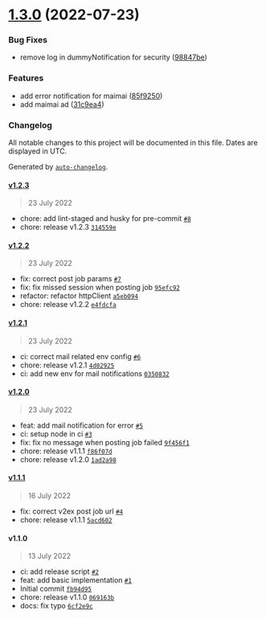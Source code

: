

# [1.3.0](https://github.com/xianshenglu/v2ex-robot/compare/v1.2.3...v1.3.0) (2022-07-23)


### Bug Fixes

* remove log in dummyNotification for security ([98847be](https://github.com/xianshenglu/v2ex-robot/commit/98847becabc80cdfbd0f052350f4286e15ac41fd))


### Features

* add error notification for maimai ([85f9250](https://github.com/xianshenglu/v2ex-robot/commit/85f925055e3c667c7896646be71fc32862236056))
* add maimai ad ([31c9ea4](https://github.com/xianshenglu/v2ex-robot/commit/31c9ea4678d236ca5d9e55818ccc3c81720f79cd))

### Changelog

All notable changes to this project will be documented in this file. Dates are displayed in UTC.

Generated by [`auto-changelog`](https://github.com/CookPete/auto-changelog).

#### [v1.2.3](https://github.com/xianshenglu/v2ex-robot/compare/v1.2.2...v1.2.3)

> 23 July 2022

- chore: add lint-staged and husky for pre-commit [`#8`](https://github.com/xianshenglu/v2ex-robot/pull/8)
- chore: release v1.2.3 [`314559e`](https://github.com/xianshenglu/v2ex-robot/commit/314559eb7037b575539fa1519c3e9a00df9850bf)

#### [v1.2.2](https://github.com/xianshenglu/v2ex-robot/compare/v1.2.1...v1.2.2)

> 23 July 2022

- fix: correct post job params [`#7`](https://github.com/xianshenglu/v2ex-robot/pull/7)
- fix: fix missed session when posting job [`95efc92`](https://github.com/xianshenglu/v2ex-robot/commit/95efc92c8d314b306e3557d878019358ccc396e1)
- refactor: refactor httpClient [`a5eb094`](https://github.com/xianshenglu/v2ex-robot/commit/a5eb094f3a1390fe9ac01066023bdc5211dd7d24)
- chore: release v1.2.2 [`e4fdcfa`](https://github.com/xianshenglu/v2ex-robot/commit/e4fdcfaaaf447dc4a7ceff3f33ce8f6ae04c2ffc)

#### [v1.2.1](https://github.com/xianshenglu/v2ex-robot/compare/v1.2.0...v1.2.1)

> 23 July 2022

- ci: correct mail related env config [`#6`](https://github.com/xianshenglu/v2ex-robot/pull/6)
- chore: release v1.2.1 [`4d02925`](https://github.com/xianshenglu/v2ex-robot/commit/4d029252ac5af4e0261c370daf689d3ee8eff310)
- ci: add new env for mail notifications [`0350832`](https://github.com/xianshenglu/v2ex-robot/commit/035083270fa04e4d33666185471ab9bbe75f4b9b)

#### [v1.2.0](https://github.com/xianshenglu/v2ex-robot/compare/v1.1.1...v1.2.0)

> 23 July 2022

- feat: add mail notification for error [`#5`](https://github.com/xianshenglu/v2ex-robot/pull/5)
- ci: setup node in ci [`#3`](https://github.com/xianshenglu/v2ex-robot/pull/3)
- fix: fix no message when posting job failed [`9f456f1`](https://github.com/xianshenglu/v2ex-robot/commit/9f456f105d3b54b74ec1689197a81a9c1c83c2e2)
- chore: release v1.1.1 [`f86f07d`](https://github.com/xianshenglu/v2ex-robot/commit/f86f07d2b9865b4dc3d8577181d8458fd67415b2)
- chore: release v1.2.0 [`1ad2a98`](https://github.com/xianshenglu/v2ex-robot/commit/1ad2a984ef6c736a8022b2a5edfd46af6e528ff4)

#### [v1.1.1](https://github.com/xianshenglu/v2ex-robot/compare/v1.1.0...v1.1.1)

> 16 July 2022

- fix: correct v2ex post job url [`#4`](https://github.com/xianshenglu/v2ex-robot/pull/4)
- chore: release v1.1.1 [`5acd602`](https://github.com/xianshenglu/v2ex-robot/commit/5acd602afd514c0b7fa9279fd7f243aa89786949)

#### v1.1.0

> 13 July 2022

- ci: add release script [`#2`](https://github.com/xianshenglu/v2ex-robot/pull/2)
- feat: add basic implementation [`#1`](https://github.com/xianshenglu/v2ex-robot/pull/1)
- Initial commit [`fb94d95`](https://github.com/xianshenglu/v2ex-robot/commit/fb94d9539b835bad3d43093c011043cd80ba022b)
- chore: release v1.1.0 [`069163b`](https://github.com/xianshenglu/v2ex-robot/commit/069163bfff10c6f3edb2c1e600a10693ed616bde)
- docs: fix typo [`6cf2e9c`](https://github.com/xianshenglu/v2ex-robot/commit/6cf2e9c1af38738e96446893664b1ad9495d94b3)